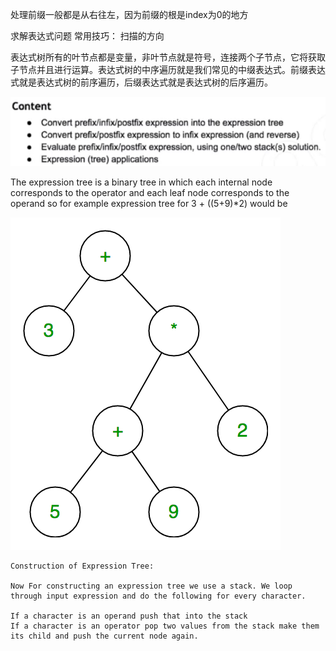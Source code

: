 处理前缀一般都是从右往左，因为前缀的根是index为0的地方


求解表达式问题
常用技巧： 扫描的方向




表达式树所有的叶节点都是变量，非叶节点就是符号，连接两个子节点，它将获取子节点并且进行运算。表达式树的中序遍历就是我们常见的中缀表达式。前缀表达式就是表达式树的前序遍历，后缀表达式就是表达式树的后序遍历。


![20211110221955](https://raw.githubusercontent.com/corykingsf/hack-interview-handbook/main/image/20211110221955.png)

The expression tree is a binary tree in which each internal node corresponds to the operator and each leaf node corresponds to the operand so for example expression tree for 3 + ((5+9)*2) would be


![20211110233948](https://raw.githubusercontent.com/corykingsf/hack-interview-handbook/main/image/20211110233948.png)


```
Construction of Expression Tree: 

Now For constructing an expression tree we use a stack. We loop through input expression and do the following for every character. 

If a character is an operand push that into the stack
If a character is an operator pop two values from the stack make them its child and push the current node again.
```